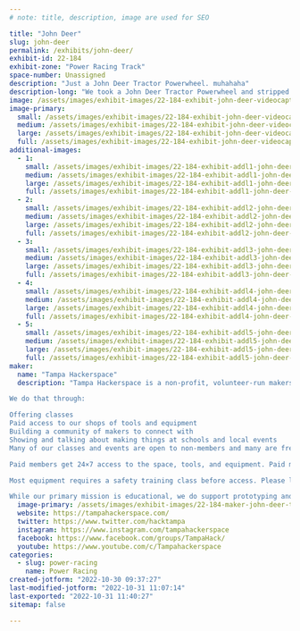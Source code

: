 ```yaml
---
# note: title, description, image are used for SEO

title: "John Deer"
slug: john-deer
permalink: /exhibits/john-deer/
exhibit-id: 22-184
exhibit-zone: "Power Racing Track"
space-number: Unassigned
description: "Just a John Deer Tractor Powerwheel. muhahaha"
description-long: "We took a John Deer Tractor Powerwheel and stripped it of its small puny electronics. We then built a metal frame to hold the original body and a slew of upgraded elctronics and hydraulic brakes. This isn&#039;t your grandparents, or your kids, John Deer Tractor. This thing is a beast! We look forward to competing in our first powerwheel racing series event! "
image: /assets/images/exhibit-images/22-184-exhibit-john-deer-videocapture-20221030-091931-large.jpg
image-primary: 
  small: /assets/images/exhibit-images/22-184-exhibit-john-deer-videocapture-20221030-091931-small.jpg
  medium: /assets/images/exhibit-images/22-184-exhibit-john-deer-videocapture-20221030-091931-medium.jpg
  large: /assets/images/exhibit-images/22-184-exhibit-john-deer-videocapture-20221030-091931-large.jpg
  full: /assets/images/exhibit-images/22-184-exhibit-john-deer-videocapture-20221030-091931-full.jpg
additional-images: 
  - 1:
    small: /assets/images/exhibit-images/22-184-exhibit-addl1-john-deer-20220503-090204-small.jpg
    medium: /assets/images/exhibit-images/22-184-exhibit-addl1-john-deer-20220503-090204-medium.jpg
    large: /assets/images/exhibit-images/22-184-exhibit-addl1-john-deer-20220503-090204-large.jpg
    full: /assets/images/exhibit-images/22-184-exhibit-addl1-john-deer-20220503-090204-full.jpg
  - 2:
    small: /assets/images/exhibit-images/22-184-exhibit-addl2-john-deer-20220914-160830-small.jpg
    medium: /assets/images/exhibit-images/22-184-exhibit-addl2-john-deer-20220914-160830-medium.jpg
    large: /assets/images/exhibit-images/22-184-exhibit-addl2-john-deer-20220914-160830-large.jpg
    full: /assets/images/exhibit-images/22-184-exhibit-addl2-john-deer-20220914-160830-full.jpg
  - 3:
    small: /assets/images/exhibit-images/22-184-exhibit-addl3-john-deer-20220914-160845-small.jpg
    medium: /assets/images/exhibit-images/22-184-exhibit-addl3-john-deer-20220914-160845-medium.jpg
    large: /assets/images/exhibit-images/22-184-exhibit-addl3-john-deer-20220914-160845-large.jpg
    full: /assets/images/exhibit-images/22-184-exhibit-addl3-john-deer-20220914-160845-full.jpg
  - 4:
    small: /assets/images/exhibit-images/22-184-exhibit-addl4-john-deer-20220914-161049-small.jpg
    medium: /assets/images/exhibit-images/22-184-exhibit-addl4-john-deer-20220914-161049-medium.jpg
    large: /assets/images/exhibit-images/22-184-exhibit-addl4-john-deer-20220914-161049-large.jpg
    full: /assets/images/exhibit-images/22-184-exhibit-addl4-john-deer-20220914-161049-full.jpg
  - 5:
    small: /assets/images/exhibit-images/22-184-exhibit-addl5-john-deer-20221025-181420-small.jpg
    medium: /assets/images/exhibit-images/22-184-exhibit-addl5-john-deer-20221025-181420-medium.jpg
    large: /assets/images/exhibit-images/22-184-exhibit-addl5-john-deer-20221025-181420-large.jpg
    full: /assets/images/exhibit-images/22-184-exhibit-addl5-john-deer-20221025-181420-full.jpg
maker: 
  name: "Tampa Hackerspace"
  description: "Tampa Hackerspace is a non-profit, volunteer-run makerspace. Our goal is to help people learn to make things.

We do that through:

Offering classes
Paid access to our shops of tools and equipment
Building a community of makers to connect with
Showing and talking about making things at schools and local events
Many of our classes and events are open to non-members and many are free. We schedule all of our classes and events on Meetup.com

Paid members get 24×7 access to the space, tools, and equipment. Paid membership plans start at $50 paid monthly or $500 paid annually. Family membership plans are also available. Members are welcome to bring guests but only current, trained members should operate tools and equipment.

Most equipment requires a safety training class before access. Please look at and ask about the classes required for tools you are especially interested in because they fill up quickly and are typically only held once per month.

While our primary mission is educational, we do support prototyping and some small-scale commercial production. If your plans involve using the space 8+ hours a week to build commercial products we are not likely a good fit. Ask us about your specific plans though; if nothing else we may be able to recommend a manufacturing partner. Similarly, we do not offer fabrication services (i.e. “I need someone to build this thing for me”) but if you contact us, we may be able to refer you to a good manufacturing partner or member that can do the work."
  image-primary: /assets/images/exhibit-images/22-184-maker-john-deer-tampa-hackerspace-logo-medium.jpg
  website: https://tampahackerspace.com/
  twitter: https://www.twitter.com/hacktampa
  instagram: https://www.instagram.com/tampahackerspace
  facebook: https://www.facebook.com/groups/TampaHack/
  youtube: https://www.youtube.com/c/Tampahackerspace
categories: 
  - slug: power-racing
    name: Power Racing
created-jotform: "2022-10-30 09:37:27"
last-modified-jotform: "2022-10-31 11:07:14"
last-exported: "2022-10-31 11:40:27"
sitemap: false

---
```

